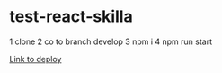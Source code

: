 # test-react-skilla

1 clone
2 co to branch develop
3 npm i
4 npm run start 

[Link to deploy](https://delightful-starburst-13cf16.netlify.app)

